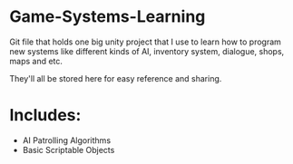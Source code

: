 # Game-Systems-Learning
Git file that holds one big unity project that I use to learn how to program new systems like different kinds of AI, inventory system, dialogue, shops, maps and etc.

They'll all be stored here for easy reference and sharing.

# Includes:
- AI Patrolling Algorithms
- Basic Scriptable Objects
